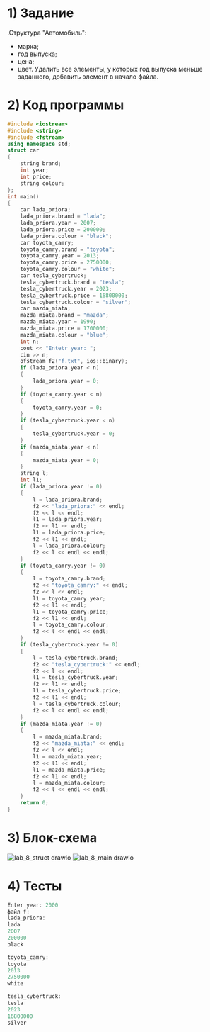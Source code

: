 # 1) Задание
.Структура "Автомобиль":
- марка;
- год выпуска;
- цена;
- цвет.
Удалить все элементы, у которых год выпуска меньше
заданного, добавить элемент в начало файла.
# 2) Код программы
```cpp
#include <iostream>
#include <string>
#include <fstream>
using namespace std;
struct car
{
	string brand;
	int year;
	int price;
	string colour;
};
int main()
{
	car lada_priora;
	lada_priora.brand = "lada";
	lada_priora.year = 2007;
	lada_priora.price = 200000;
	lada_priora.colour = "black";
	car toyota_camry;
	toyota_camry.brand = "toyota";
	toyota_camry.year = 2013;
	toyota_camry.price = 2750000;
	toyota_camry.colour = "white";
	car tesla_cybertruck;
	tesla_cybertruck.brand = "tesla";
	tesla_cybertruck.year = 2023;
	tesla_cybertruck.price = 16800000;
	tesla_cybertruck.colour = "silver";
	car mazda_miata;
	mazda_miata.brand = "mazda";
	mazda_miata.year = 1990;
	mazda_miata.price = 1700000;
	mazda_miata.colour = "blue";
	int n;
	cout << "Entetr year: ";
	cin >> n;
	ofstream f2("f.txt", ios::binary);
	if (lada_priora.year < n)
	{
		lada_priora.year = 0;
	}
	if (toyota_camry.year < n)
	{
		toyota_camry.year = 0;
	}
	if (tesla_cybertruck.year < n)
	{
		tesla_cybertruck.year = 0;
	}
	if (mazda_miata.year < n)
	{
		mazda_miata.year = 0;
	}
	string l;
	int l1;
	if (lada_priora.year != 0)
	{
		l = lada_priora.brand;
		f2 << "lada_priora:" << endl;
		f2 << l << endl;
		l1 = lada_priora.year;
		f2 << l1 << endl;
		l1 = lada_priora.price;
		f2 << l1 << endl;
		l = lada_priora.colour;
		f2 << l << endl << endl;
	}
	if (toyota_camry.year != 0)
	{
		l = toyota_camry.brand;
		f2 << "toyota_camry:" << endl;
		f2 << l << endl;
		l1 = toyota_camry.year;
		f2 << l1 << endl;
		l1 = toyota_camry.price;
		f2 << l1 << endl;
		l = toyota_camry.colour;
		f2 << l << endl << endl;
	}
	if (tesla_cybertruck.year != 0)
	{
		l = tesla_cybertruck.brand;
		f2 << "tesla_cybertruck:" << endl;
		f2 << l << endl;
		l1 = tesla_cybertruck.year;
		f2 << l1 << endl;
		l1 = tesla_cybertruck.price;
		f2 << l1 << endl;
		l = tesla_cybertruck.colour;
		f2 << l << endl << endl;
	}
	if (mazda_miata.year != 0)
	{
		l = mazda_miata.brand;
		f2 << "mazda_miata:" << endl;
		f2 << l << endl;
		l1 = mazda_miata.year;
		f2 << l1 << endl;
		l1 = mazda_miata.price;
		f2 << l1 << endl;
		l = mazda_miata.colour;
		f2 << l << endl << endl;
	}
	return 0;
}
```
# 3) Блок-схема
![lab_8_struct drawio](https://github.com/wpslll/Labs_PSTU_2023/assets/151571121/9dfa5e14-5d65-4b01-814f-0bff8d7b9677)
![lab_8_main drawio](https://github.com/wpslll/Labs_PSTU_2023/assets/151571121/c5931e04-0a19-40cc-85c4-65e5cc86f3a3)
# 4) Тесты
```cpp
Enter year: 2000
файл f:
lada_priora:
lada
2007
200000
black

toyota_camry:
toyota
2013
2750000
white

tesla_cybertruck:
tesla
2023
16800000
silver
```
